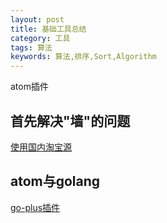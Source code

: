 ```yaml
---
layout: post
title: 基础工具总结
category: 工具
tags: 算法
keywords: 算法,排序,Sort,Algorithm
---
```

atom插件

## 首先解决"墙"的问题
[使用国内淘宝源](http://blog.csdn.net/qianghaohao/article/details/52331432)
## atom与golang
[go-plus插件](https://segmentfault.com/a/1190000004933373)
